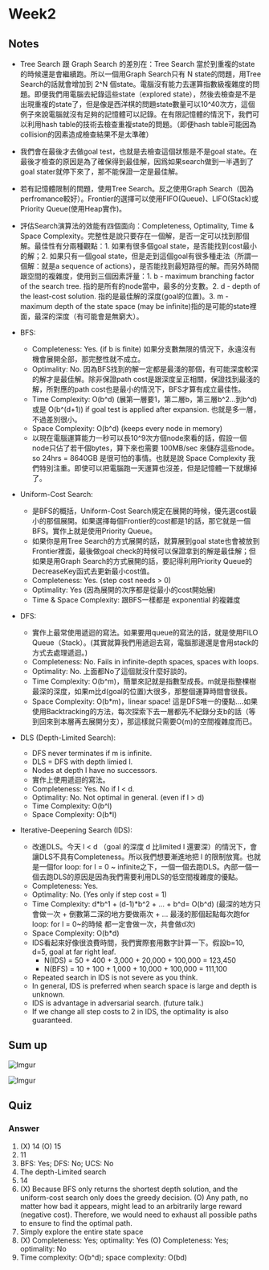 # Week2

Notes
---

- Tree Search 跟 Graph Search 的差別在：Tree Search 當於到重複的state的時候還是會繼續跑。所以一個用Graph Search只有 N state的問題，用Tree Search的話就會增加到 2^N 個state。電腦沒有能力去運算指數級複雜度的問題。即便我們用電腦去紀錄這些state（explored state），然後去檢查是不是出現重複的state了，但是像是西洋棋的問題state數量可以10^40次方，這個例子來說電腦就沒有足夠的記憶體可以記錄。在有限記憶體的情況下，我們可以利用hash table的技術去檢查重複state的問題。（即便hash table可能因為collision的因素造成檢查結果不是太準確）

- 我們會在最後才去做goal test，也就是去檢查這個狀態是不是goal state。在最後才檢查的原因是為了確保得到最佳解，因爲如果search做到一半遇到了goal stater就停下來了，那不能保證一定是最佳解。

- 若有記憶體限制的問題，使用Tree Search。反之使用Graph Search（因為perfromance較好）。Frontier的選擇可以使用FIFO(Queue)、LIFO(Stack)或Priority Queue(使用Heap實作)。

- 評估Search演算法的效能有四個面向：Completeness, Optimality, Time & Space Complexity。完整性是說只要存在一個解，是否一定可以找到那個解。最佳性有分兩種觀點：1. 如果有很多個goal state，是否能找到cost最小的解；2. 如果只有一個goal state，但是走到這個goal有很多種走法（所謂一個解：就是a sequence of actions），是否能找到最短路徑的解。而另外時間跟空間的複雜度，使用到三個因素評量：1. b - maximum branching factor of the search tree. 指的是所有的node當中，最多的分支數。2. d - depth of the least-cost solution. 指的是最佳解的深度(goal的位置)。3. m - maximum depth of the state space (may be infinite)指的是可能的state裡面，最深的深度（有可能會是無窮大）。

- BFS:
    - Completeness: Yes. (if b is finite) 如果分支數無限的情況下，永遠沒有機會展開全部，那完整性就不成立。
    - Optimality: No. 因為BFS找到的解一定都是最淺的那個，有可能深度較深的解才是最佳解。除非保證path cost是跟深度呈正相關，保證找到最淺的解，所對應的path cost也是最小的情況下，BFS才算有成立最佳性。
    - Time Complexity: O(b^d) (展第一層要1，第二層b，第三層b^2...到b^d) 或是 O(b^(d+1)) if goal test is applied after expansion. 也就是多一層，不過差別很小。
    - Space Complexity: O(b^d) (keeps every node in memory)
    - 以現在電腦運算能力一秒可以長10^9次方個node來看的話，假設一個node只佔了若干個bytes，算下來也需要 100MB/sec 來儲存這些node。so 24hrs = 8640GB 是很可怕的事情。也就是說 Space Complexity 我們特別注重。即使可以把電腦跑一天運算也沒差，但是記憶體一下就爆掉了。

- Uniform-Cost Search:
    - 是BFS的概括，Uniform-Cost Search規定在展開的時候，優先選cost最小的那個展開。如果選擇每個Frontier的cost都是1的話，那它就是一個BFS。實作上就是使用Priority Queue。
    - 如果你是用Tree Search的方式展開的話，就算展到goal state也會被放到Frontier裡面，最後做goal check的時候可以保證拿到的解是最佳解；但如果是用Graph Search的方式展開的話，要記得利用Priority Queue的DecreaseKey函式去更新最小cost值。
    - Completeness: Yes. (step cost needs > 0)
    - Optimality: Yes (因為展開的次序都是從最小的cost開始展)
    - Time & Space Complexity: 跟BFS一樣都是 exponential 的複雜度

- DFS:
    - 實作上最常使用遞迴的寫法。如果要用queue的寫法的話，就是使用FILO Queue（Stack）。(其實就算我們用遞迴去寫，電腦那邊還是會用stack的方式去處理遞迴。)
    - Completeness: No. Fails in infinite-depth spaces, spaces with loops.
    - Optimality: No. 上面都No了這個就沒什麼好談的。
    - Time Complexity: O(b^m)，簡單來記就是指數型成長。m就是指整棵樹最深的深度，如果m比d(goal的位置)大很多，那整個運算時間會很長。
    - Space Complexity: O(b*m)，linear space! 這是DFS唯一的優點....如果使用Backtracking的方法，每次探索下去一層都先不紀錄分支b的話（等到回來到本層再去展開分支），那這樣就只需要O(m)的空間複雜度而已。

- DLS (Depth-Limited Search):
    - DFS never terminates if m is infinite.
    - DLS = DFS with depth limied l.
    - Nodes at depth l have no successors.
    - 實作上使用遞迴的寫法。
    - Completeness: Yes. No if l < d.
    - Optimality: No. Not optimal in general. (even if l > d)
    - Time Complexity: O(b^l)
    - Space Complexity: O(b*l)

- Iterative-Deepening Search (IDS):
    - 改進DLS。今天 l < d （goal 的深度 d 比limited l 還要深）的情況下，會讓DLS不具有Completeness。所以我們想要漸進地把 l 的限制放寬。也就是一個for loop: for l = 0 ~ infinite之下，一個一個去跑DLS。內部一個一個去跑DLS的原因是因為我們需要利用DLS的低空間複雜度的優點。
    - Completeness: Yes.
    - Optimality: No. (Yes only if step cost = 1)
    - Time Complexity: d*b^1 + (d-1)*b^2 +  ... + b^d= O(b^d) (最深的地方只會做一次 + 倒數第二深的地方要做兩次 + ... 最淺的那個起點每次跑for loop: for l = 0~的時候 都一定會做一次，共會做d次)
    - Space Complexity: O(b*d)
    - IDS看起來好像很浪費時間，我們實際套用數字計算一下。假設b=10, d=5, goal at far right leaf.
        - N(IDS) = 50 + 400 + 3,000 + 20,000 + 100,000 = 123,450
        - N(BFS) = 10 + 100 + 1,000 + 10,000 + 100,000 = 111,100
    - Repeated search in IDS is not severe as you think.
    - In general, IDS is preferred when search space is large and depth is unknown.
    - IDS is advantage in adversarial search. (future talk.)
    - If we change all step costs to 2 in IDS, the optimality is also guaranteed.

Sum up
---

![Imgur](http://i.imgur.com/crPFJQG.png)

![Imgur](http://i.imgur.com/G2gHlLH.png)


Quiz
---

### Answer
1. (X) 14 (O) 15
2. 11
3. BFS: Yes; DFS: No; UCS: No
4. The depth-Limited search
5. 14
6. (X) Because BFS only returns the shortest depth solution, and the uniform-cost search only does the greedy decision. (O) Any path, no matter how bad it appears, might lead to an arbitrarily large reward (negative cost). Therefore, we would need to exhaust all possible paths to ensure to find the optimal path.
7. Simply explore the entire state space
8. (X) Completeness: Yes; optimality: Yes (O) Completeness: Yes; optimality: No
9. Time complexity: O(b^d); space complexity: O(bd)

